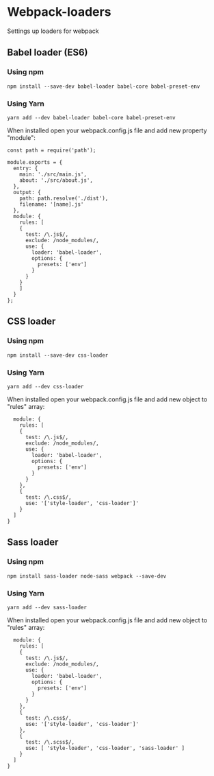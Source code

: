 # Webpack-loaders
Settings up loaders for webpack

## Babel loader (ES6)

### Using npm
```
npm install --save-dev babel-loader babel-core babel-preset-env
```

### Using Yarn
```
yarn add --dev babel-loader babel-core babel-preset-env
```

When installed open your webpack.config.js file and add new property "module":

```
const path = require('path');

module.exports = {
  entry: {
    main: './src/main.js',
    about: './src/about.js',
  },
  output: {
    path: path.resolve('./dist'),
    filename: '[name].js'
  },
  module: {
    rules: [
    {
      test: /\.js$/,
      exclude: /node_modules/,
      use: {
        loader: 'babel-loader',
        options: {
          presets: ['env']
        }
      }
    }
    ]
  }
};
```

## CSS loader

### Using npm
```
npm install --save-dev css-loader
```

### Using Yarn
```
yarn add --dev css-loader
```

When installed open your webpack.config.js file and add new object to "rules" array:
```
  module: {
    rules: [
    {
      test: /\.js$/,
      exclude: /node_modules/,
      use: {
        loader: 'babel-loader',
        options: {
          presets: ['env']
        }
      }
    },
    {
      test: /\.css$/,
      use: '['style-loader', 'css-loader']'
    }
  ]
}
```
## Sass loader

### Using npm
```
npm install sass-loader node-sass webpack --save-dev
```

### Using Yarn
```
yarn add --dev sass-loader
```

When installed open your webpack.config.js file and add new object to "rules" array:
```
  module: {
    rules: [
    {
      test: /\.js$/,
      exclude: /node_modules/,
      use: {
        loader: 'babel-loader',
        options: {
          presets: ['env']
        }
      }
    },
    {
      test: /\.css$/,
      use: '['style-loader', 'css-loader']'
    },
    {
      test: /\.scss$/,
      use: [ 'style-loader', 'css-loader', 'sass-loader' ]
    }
  ]
}
```
